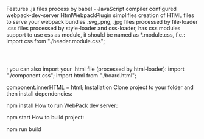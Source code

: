 Features
.js files process by babel - JavaScript compiler
configured webpack-dev-server
HtmlWebpackPlugin simplifies creation of HTML files to serve your webpack bundles
.svg,.png, .jpg files processed by file-loader
.css files processed by style-loader and css-loader, has css modules support
to use css as module, it should be named as *.module.css, f.e.:
import css from "./header.module.css";

<header style="${css.header}"></header>;
you can also import your .html file (processed by html-loader):
import "./component.css";
import html from "./board.html";

component.innerHTML = html;
Installation
Clone project to your folder and then install dependencies:

npm install
How to run WebPack dev server:

npm start
How to build project:

npm run build
